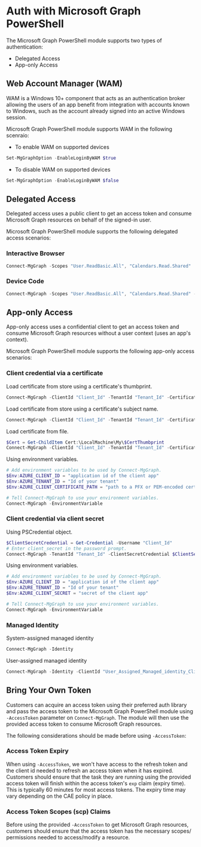 ﻿# Auth with Microsoft Graph PowerShell

The Microsoft Graph PowerShell module supports two types of authentication:

- Delegated Access
- App-only Access

## Web Account Manager (WAM)
WAM is a Windows 10+ component that acts as an authentication broker allowing the users of an app benefit from integration with accounts known to Windows, such as the account already signed into an active Windows session.

Microsoft Graph PowerShell module supports WAM in the following scenraio:

- To enable WAM on supported devices
```PowerShell
Set-MgGraphOption -EnableLoginByWAM $true
```

- To disable WAM on supported devices
```PowerShell
Set-MgGraphOption -EnableLoginByWAM $false
```
## Delegated Access

Delegated access uses a public client to get an access token and consume Microsoft Graph resources on behalf of the signed-in user.

Microsoft Graph PowerShell module supports the following delegated access scenarios:

### Interactive Browser

```PowerShell
Connect-MgGraph -Scopes "User.ReadBasic.All", "Calendars.Read.Shared"
```

### Device Code

```PowerShell
Connect-MgGraph -Scopes "User.ReadBasic.All", "Calendars.Read.Shared" -UseDeviceCode
```

## App-only Access

App-only access uses a confidential client to get an access token and consume Microsoft Graph resources without a user context (uses an app's context).

Microsoft Graph PowerShell module supports the following app-only access scenarios:

### Client credential via a certificate

Load certificate from store using a certificate's thumbprint.

```PowerShell
Connect-MgGraph -ClientId "Client_Id" -TenantId "Tenant_Id" -CertificateThumbprint "Cert_Thumbprint"
```

Load certificate from store using a certificate's subject name.

```PowerShell
Connect-MgGraph -ClientId "Client_Id" -TenantId "Tenant_Id" -CertificateSubjectName "Cert_Subject_Name"
```

Load certificate from file.

```PowerShell
$Cert = Get-ChildItem Cert:\LocalMachine\My\$CertThumbprint
Connect-MgGraph -ClientId "Client_Id" -TenantId "Tenant_Id" -Certificate $Cert
```

Using environment variables.

```PowerShell
# Add environment variables to be used by Connect-MgGraph.
$Env:AZURE_CLIENT_ID = "application id of the client app"
$Env:AZURE_TENANT_ID = "Id of your tenant"
$Env:AZURE_CLIENT_CERTIFICATE_PATH = "path to a PFX or PEM-encoded certificate file including private key"

# Tell Connect-MgGraph to use your environment variables.
Connect-MgGraph -EnvironmentVariable
```

### Client credential via client secret

Using PSCredential object.

```PowerShell
$ClientSecretCredential = Get-Credential -Username "Client_Id"
# Enter client_secret in the password prompt.
Connect-MgGraph -TenantId "Tenant_Id" -ClientSecretCredential $ClientSecretCredential
```

Using environment variables.

```PowerShell
# Add environment variables to be used by Connect-MgGraph.
$Env:AZURE_CLIENT_ID = "application id of the client app"
$Env:AZURE_TENANT_ID = "Id of your tenant"
$Env:AZURE_CLIENT_SECRET = "secret of the client app"

# Tell Connect-MgGraph to use your environment variables.
Connect-MgGraph -EnvironmentVariable
```

### Managed Identity

System-assigned managed identity

```PowerShell
Connect-MgGraph -Identity
```

User-assigned managed identity

```PowerShell
Connect-MgGraph -Identity -ClientId "User_Assigned_Managed_identity_Client_Id"
```

## Bring Your Own Token

Customers can acquire an access token using their preferred auth library and pass the access token to the Microsoft Graph PowerShell module using `-AccessToken` parameter on `Connect-MgGraph`. The module will then use the provided access token to consume Microsoft Graph resources.

The following considerations should be made before using `-AccessToken`:

### Access Token Expiry

When using `-AccessToken`, we won't have access to the refresh token and the client id needed to refresh an access token when it has expired. Customers should ensure that the task they are running using the provided access token will finish within the access token's `exp` claim (expiry time). This is typically 60 minutes for most access tokens. The expiry time may vary depending on the CAE policy in place.

### Access Token Scopes (scp) Claims

Before using the provided `-AccessToken` to get Microsoft Graph resources, customers should ensure that the access token has the necessary scopes/ permissions needed to access/modify a resource.
